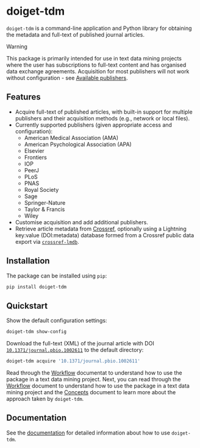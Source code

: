 # doiget-tdm

`doiget-tdm` is a command-line application and Python library for obtaining the metadata and full-text of published journal articles.

> [!WARNING]
> This package is primarily intended for use in text data mining projects where the user has subscriptions to full-text content and has organised data exchange agreements.
> Acquisition for most publishers will not work without configuration - see [Available publishers](https://unimelbmdap.github.io/doiget-tdm/publishers/avail_publishers.html).

## Features

* Acquire full-text of published articles, with built-in support for multiple publishers and their acquisition methods (e.g., network or local files).
* Currently supported publishers (given appropriate access and configuration):
    * American Medical Association (AMA)
    * American Psychological Association (APA)
    * Elsevier
    * Frontiers
    * IOP
    * PeerJ
    * PLoS
    * PNAS
    * Royal Society
    * Sage
    * Springer-Nature
    * Taylor & Francis
    * Wiley
* Customise acquisition and add additional publishers.
* Retrieve article metadata from [Crossref](https://crossref.org), optionally using a Lightning key:value (DOI:metadata) database formed from a Crossref public data export via [`crossref-lmdb`](https://github.com/unimelbmdap/crossref-lmdb).


## Installation

The package can be installed using `pip`:

```bash
pip install doiget-tdm
```

## Quickstart

Show the default configuration settings:

```bash
doiget-tdm show-config
```

Download the full-text (XML) of the journal article with DOI [`10.1371/journal.pbio.1002611`](https://doi.org/10.1371/journal.pbio.1002611) to the default directory:

```bash
doiget-tdm acquire '10.1371/journal.pbio.1002611'
```

Read through the [Workflow](https://unimelbmdap.github.io/doiget-tdm/workflow.html) documentat to understand how to use the package in a text data mining project.
Next, you can read through the [Workflow](https://unimelbmdap.github.io/doiget-tdm/workflow.html) document to understand how to use the package in a text data mining project and the [Concepts](https://unimelbmdap.github.io/doiget-tdm/concepts.html) document to learn more about the approach taken by `doiget-tdm`.

## Documentation

See the [documentation](https://unimelbmdap.github.io/doiget-tdm/) for detailed information about how to use `doiget-tdm`.

